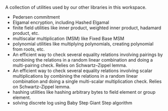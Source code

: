 <!-- cargo-rdme start -->

A collection of utilities used by our other libraries in this workspace.

- Pedersen commitment
- Elgamal encryption, including Hashed Elgamal
- finite field utilities like inner product, weighted inner product, hadamard product, etc.
- multiscalar multiplication (MSM) like Fixed Base MSM
- polynomial utilities like multiplying polynomials, creating polynomial from roots, etc.
- An efficient way to check several equality relations involving pairings by combining the relations in a random linear combination and doing a multi-pairing check. Relies on Schwartz–Zippel lemma.
- An efficient way to check several equality relations involving scalar multiplications by combining the relations in a random linear combination and doing a single multi-scalar multiplication check. Relies on Schwartz–Zippel lemma.
- hashing utilities like hashing arbitrary bytes to field element or group element.
- solving discrete log using Baby Step Giant Step algorithm

<!-- cargo-rdme end -->

